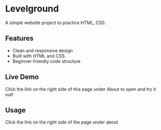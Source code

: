 # Levelground

A simple website project to practice HTML, CSS.

## Features

- Clean and responsive design  
- Built with HTML and CSS.
- Beginner-friendly code structure  

## Live Demo

Click the link on the right side of this page under About to open and try it out!


## Usage

Click the link on the right side of the page under about

